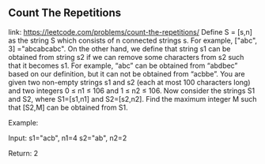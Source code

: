 ## Count The Repetitions 
link: <https://leetcode.com/problems/count-the-repetitions/>
Define S = [s,n] as the string S which consists of n connected strings s. For example, ["abc", 3] ="abcabcabc". 
On the other hand, we define that string s1 can be obtained from string s2 if we can remove some characters from s2 such that it becomes s1. For example, “abc”  can be obtained from “abdbec” based on our definition, but it can not be obtained from “acbbe”.
You are given two non-empty strings s1 and s2 (each at most 100 characters long) and two integers 0 &le; n1 &le; 106 and 1 &le; n2 &le; 106. Now consider the strings S1 and S2, where S1=[s1,n1] and S2=[s2,n2]. Find the maximum integer M such that [S2,M] can be obtained from S1.

Example:

Input:
s1="acb", n1=4
s2="ab", n2=2

Return:
2

